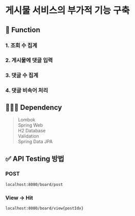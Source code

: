 # 게시물 서비스의 부가적 기능 구축
## 📄 Function
### **1. 조회 수 집계**  
### **2. 게시물에 댓글 입력**  
### **3. 댓글 수 집계**  
### **4. 댓글 비속어 처리**
## 💁🏻‍♀️ Dependency
> Lombok  
> Spring Web  
> H2 Database  
> Validation  
> Spring Data JPA

## ✅ API Testing 방법
### POST
```bash
localhost:8080/board/post
```
### View -> Hit
```bash
localhost:8080/board/view{postIdx}
```
